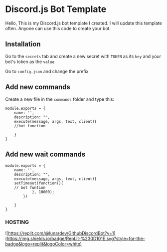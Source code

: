 # Discord.js Bot Template

Hello, This is my Discord.js bot template I created. I will update this template often. Anyone can use this code to create your bot.

## Installation

Go to the `secrets` tab and create a new secret with `TOKEN` as its `key` and your bot's token as the `value`

Go to `config.json` and change the prefix

## Add new commands


Create a new file in the `commands` folder and type this:

```
module.exports = {
    name: '',
    description: "",
    execute(message, args, text, client){
    //bot function

    }
}
```

## Add new wait commands

```
module.exports = {
    name: '',
    description: "",
    execute(message, args, text, client){
    setTimeout(function(){ 
    // bot funtion
            }, 10000);
        })

    }
}
```

### HOSTING

![https://replit.com/@lunardev/GithubDiscordBot?v=1](https://img.shields.io/badge/Repl.it-%230D101E.svg?style=for-the-badge&logo=replit&logoColor=white)
